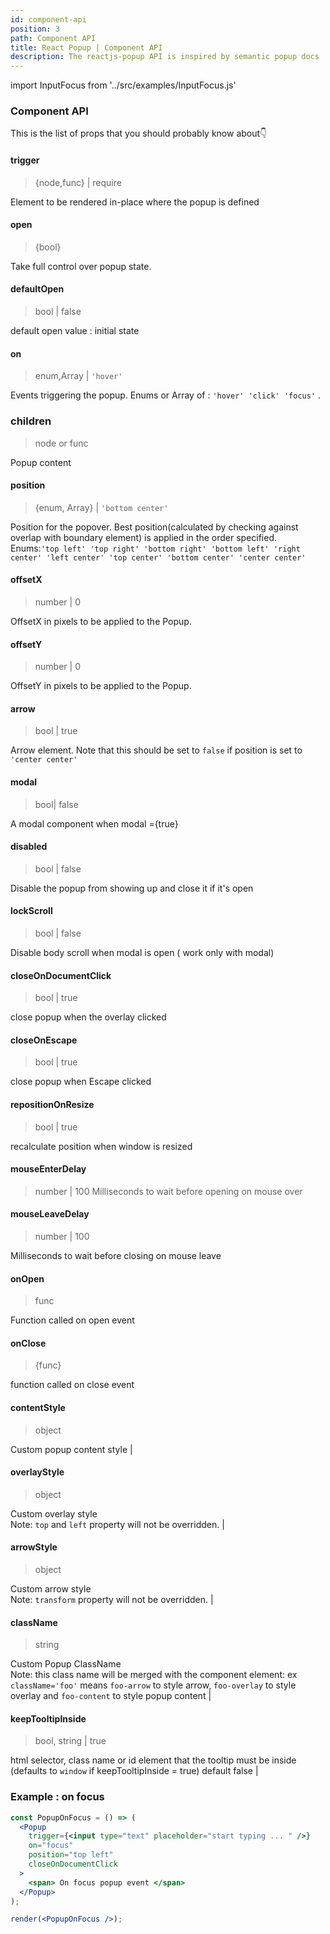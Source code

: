 ```yaml
---
id: component-api
position: 3
path: Component API
title: React Popup | Component API
description: The reactjs-popup API is inspired by semantic popup docs
---
```


import InputFocus from '../src/examples/InputFocus.js'

### Component API

This is the list of props that you should probably know about👇

#### trigger

> {node,func} | require

Element to be rendered in-place where the popup is defined

#### open

> {bool}

Take full control over popup state.

#### defaultOpen

> bool | false

default open value : initial state

#### on

> enum,Array | `'hover'`

Events triggering the popup. Enums or Array of : `'hover' 'click' 'focus'` .

### children

> node or func

Popup content

#### position

> {enum, Array} | `'bottom center'`

Position for the popover. Best position(calculated by checking against overlap with boundary element) is applied in the order specified. <br /> Enums:`'top left' 'top right' 'bottom right' 'bottom left' 'right center' 'left center' 'top center' 'bottom center' 'center center'`

#### offsetX

> number | 0

OffsetX in pixels to be applied to the Popup.

#### offsetY

> number | 0

OffsetY in pixels to be applied to the Popup.

#### arrow

> bool | true

Arrow element. Note that this should be set to `false` if position is set to `'center center'`

#### modal

> bool| false

A modal component when modal ={true}

#### disabled

> bool | false

Disable the popup from showing up and close it if it's open

#### lockScroll

> bool | false

Disable body scroll when modal is open ( work only with modal)

#### closeOnDocumentClick

> bool | true

close popup when the overlay clicked

#### closeOnEscape

> bool | true

close popup when Escape clicked

#### repositionOnResize

> bool | true

recalculate position when window is resized

#### mouseEnterDelay

> number | 100
> Milliseconds to wait before opening on mouse over

#### mouseLeaveDelay

> number | 100

Milliseconds to wait before closing on mouse leave

#### onOpen

> func

Function called on open event

#### onClose

> {func}

function called on close event

#### contentStyle

> object

Custom popup content style |

#### overlayStyle

> object

Custom overlay style <br/> Note: `top` and `left` property will not be overridden. |

#### arrowStyle

> object

Custom arrow style <br/> Note: `transform` property will not be overridden. |

#### className

> string

Custom Popup ClassName <br/> Note: this class name will be merged with the component element: ex `className='foo'` means `foo-arrow` to style arrow, `foo-overlay` to style overlay and `foo-content` to style popup content |

#### keepTooltipInside

> bool, string | true

html selector, class name or id element that the tooltip must be inside (defaults to `window` if keepTooltipInside = true) default false |

### Example : on focus

```jsx live=true
const PopupOnFocus = () => (
  <Popup
    trigger={<input type="text" placeholder="start typing ... " />}
    on="focus"
    position="top left"
    closeOnDocumentClick
  >
    <span> On focus popup event </span>
  </Popup>
);

render(<PopupOnFocus />);
```
